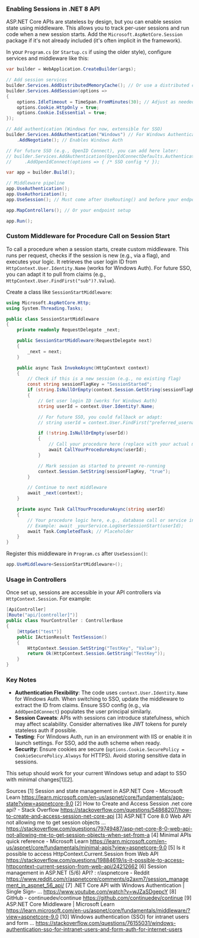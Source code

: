 ### Enabling Sessions in .NET 8 API

ASP.NET Core APIs are stateless by design, but you can enable session state using middleware. This allows you to track per-user sessions and run code when a new session starts. Add the `Microsoft.AspNetCore.Session` package if it's not already included (it's often implicit in the framework).

In your `Program.cs` (or `Startup.cs` if using the older style), configure services and middleware like this:

```csharp
var builder = WebApplication.CreateBuilder(args);

// Add session services
builder.Services.AddDistributedMemoryCache(); // Or use a distributed cache like Redis for production
builder.Services.AddSession(options =>
{
    options.IdleTimeout = TimeSpan.FromMinutes(30); // Adjust as needed
    options.Cookie.HttpOnly = true;
    options.Cookie.IsEssential = true;
});

// Add authentication (Windows for now, extensible for SSO)
builder.Services.AddAuthentication("Windows") // For Windows Authentication
    .AddNegotiate(); // Enables Windows Auth

// For future SSO (e.g., OpenID Connect), you can add here later:
// builder.Services.AddAuthentication(OpenIdConnectDefaults.AuthenticationScheme)
//     .AddOpenIdConnect(options => { /* SSO config */ });

var app = builder.Build();

// Middleware pipeline
app.UseAuthentication();
app.UseAuthorization();
app.UseSession(); // Must come after UseRouting() and before your endpoints

app.MapControllers(); // Or your endpoint setup

app.Run();
```

### Custom Middleware for Procedure Call on Session Start

To call a procedure when a session starts, create custom middleware. This runs per request, checks if the session is new (e.g., via a flag), and executes your logic. It retrieves the user login ID from `HttpContext.User.Identity.Name` (works for Windows Auth). For future SSO, you can adapt it to pull from claims (e.g., `HttpContext.User.FindFirst("sub")?.Value`).

Create a class like `SessionStartMiddleware`:

```csharp
using Microsoft.AspNetCore.Http;
using System.Threading.Tasks;

public class SessionStartMiddleware
{
    private readonly RequestDelegate _next;

    public SessionStartMiddleware(RequestDelegate next)
    {
        _next = next;
    }

    public async Task InvokeAsync(HttpContext context)
    {
        // Check if this is a new session (e.g., no existing flag)
        const string sessionFlagKey = "SessionStarted";
        if (string.IsNullOrEmpty(context.Session.GetString(sessionFlagKey)))
        {
            // Get user login ID (works for Windows Auth)
            string userId = context.User.Identity?.Name;

            // For future SSO, you could fallback or adapt:
            // string userId = context.User.FindFirst("preferred_username")?.Value ?? context.User.Identity?.Name;

            if (!string.IsNullOrEmpty(userId))
            {
                // Call your procedure here (replace with your actual method)
                await CallYourProcedureAsync(userId);
            }

            // Mark session as started to prevent re-running
            context.Session.SetString(sessionFlagKey, "true");
        }

        // Continue to next middleware
        await _next(context);
    }

    private async Task CallYourProcedureAsync(string userId)
    {
        // Your procedure logic here, e.g., database call or service invocation
        // Example: await _yourService.LogUserSessionStart(userId);
        await Task.CompletedTask; // Placeholder
    }
}
```

Register this middleware in `Program.cs` after `UseSession()`:

```csharp
app.UseMiddleware<SessionStartMiddleware>();
```

### Usage in Controllers

Once set up, sessions are accessible in your API controllers via `HttpContext.Session`. For example:

```csharp
[ApiController]
[Route("api/[controller]")]
public class YourController : ControllerBase
{
    [HttpGet("test")]
    public IActionResult TestSession()
    {
        HttpContext.Session.SetString("TestKey", "Value");
        return Ok(HttpContext.Session.GetString("TestKey"));
    }
}
```

### Key Notes
- **Authentication Flexibility**: The code uses `context.User.Identity.Name` for Windows Auth. When switching to SSO, update the middleware to extract the ID from claims. Ensure SSO config (e.g., via `AddOpenIdConnect`) populates the user principal similarly.
- **Session Caveats**: APIs with sessions can introduce statefulness, which may affect scalability. Consider alternatives like JWT tokens for purely stateless auth if possible.
- **Testing**: For Windows Auth, run in an environment with IIS or enable it in launch settings. For SSO, add the auth scheme when ready.
- **Security**: Ensure cookies are secure (`options.Cookie.SecurePolicy = CookieSecurePolicy.Always` for HTTPS). Avoid storing sensitive data in sessions.

This setup should work for your current Windows setup and adapt to SSO with minimal changes[1][2].

Sources
[1] Session and state management in ASP.NET Core - Microsoft Learn https://learn.microsoft.com/en-us/aspnet/core/fundamentals/app-state?view=aspnetcore-9.0
[2] How to Create and Access Session .net core api? - Stack Overflow https://stackoverflow.com/questions/54868207/how-to-create-and-access-session-net-core-api
[3] ASP.NET Core 8.0 Web API not allowing me to get session objects ... https://stackoverflow.com/questions/79749487/asp-net-core-8-0-web-api-not-allowing-me-to-get-session-objects-when-set-from-a
[4] Minimal APIs quick reference - Microsoft Learn https://learn.microsoft.com/en-us/aspnet/core/fundamentals/minimal-apis?view=aspnetcore-9.0
[5] Is it possible to access HttpContext.Current.Session from Web API https://stackoverflow.com/questions/19884619/is-it-possible-to-access-httpcontext-current-session-from-web-api/24212662
[6] Session management in ASP.NET (5/6) API? : r/aspnetcore - Reddit https://www.reddit.com/r/aspnetcore/comments/q2axm7/session_management_in_aspnet_56_api/
[7] .NET Core API with Windows Authentication | Single Sign- ... https://www.youtube.com/watch?v=wJZaSDgepcY
[8] GitHub - continuedev/continue https://github.com/continuedev/continue
[9] ASP.NET Core Middleware | Microsoft Learn https://learn.microsoft.com/en-us/aspnet/core/fundamentals/middleware/?view=aspnetcore-9.0
[10] Windows authentication (SSO) for intranet users and form ... https://stackoverflow.com/questions/76155031/windows-authentication-sso-for-intranet-users-and-form-auth-for-internet-users
